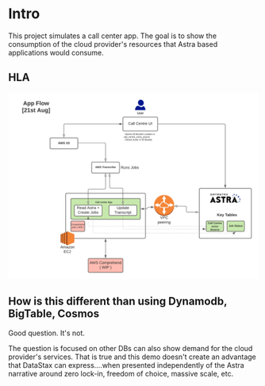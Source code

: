 # Intro

This project simulates a call center app.  The goal is to show the 
consumption of the cloud provider's resources that Astra based applications
would consume.

## HLA
![](Images/Call_Centre_App-HLA.png)


## How is this different than using Dynamodb, BigTable, Cosmos
Good question.  It's not.

The question is focused on other DBs can also show demand for the 
cloud provider's services.  That is true and this demo doesn't create
an advantage that DataStax can express....when presented independently
of the Astra narrative around zero lock-in, freedom of choice, massive
scale, etc.

